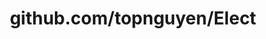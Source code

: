 ---
layout: post
title: github.com/topnguyen/Elect
categories: link
tags: [انگلیسی, گیت‌هاب, برنامه‌نویسی]
---